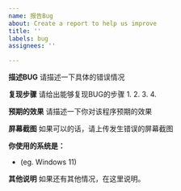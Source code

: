 ```yaml
---
name: 报告Bug
about: Create a report to help us improve
title: ''
labels: bug
assignees: ''

---
```


**描述BUG**
请描述一下具体的错误情况

**复现步骤**
请给出能够复现BUG的步骤
1. 
2. 
3. 
4. 

**预期的效果**
请描述一下你对该程序预期的效果

**屏幕截图**
如果可以的话，请上传发生错误的屏幕截图

**你使用的系统是：**
- (eg. Windows 11)

**其他说明**
如果还有其他情况，在这里说明。
